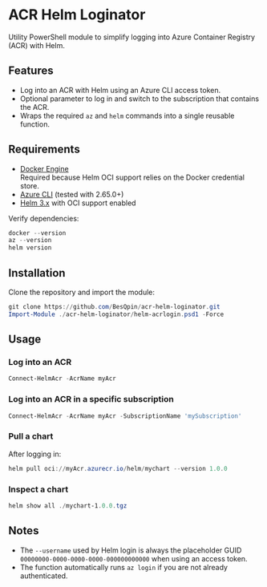 # ACR Helm Loginator

Utility PowerShell module to simplify logging into Azure Container Registry (ACR) with Helm.

## Features

- Log into an ACR with Helm using an Azure CLI access token.
- Optional parameter to log in and switch to the subscription that contains the ACR.
- Wraps the required `az` and `helm` commands into a single reusable function.

## Requirements

- [Docker Engine](https://docs.docker.com/engine/)  
  Required because Helm OCI support relies on the Docker credential store.
- [Azure CLI](https://learn.microsoft.com/cli/azure/install-azure-cli) (tested with 2.65.0+)  
- [Helm 3.x](https://helm.sh/docs/intro/install/) with OCI support enabled  

Verify dependencies:

```powershell
docker --version
az --version
helm version
```

## Installation

Clone the repository and import the module:

```powershell
git clone https://github.com/BesQpin/acr-helm-loginator.git
Import-Module ./acr-helm-loginator/helm-acrlogin.psd1 -Force
```

## Usage

### Log into an ACR

```powershell
Connect-HelmAcr -AcrName myAcr
```

### Log into an ACR in a specific subscription

```powershell
Connect-HelmAcr -AcrName myAcr -SubscriptionName 'mySubscription'
```

### Pull a chart

After logging in:

```powershell
helm pull oci://myAcr.azurecr.io/helm/mychart --version 1.0.0
```

### Inspect a chart

```powershell
helm show all ./mychart-1.0.0.tgz
```

## Notes

- The `--username` used by Helm login is always the placeholder GUID `00000000-0000-0000-0000-000000000000` when using an access token.
- The function automatically runs `az login` if you are not already authenticated.
